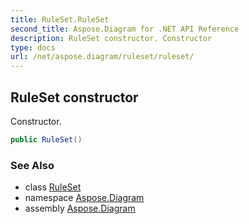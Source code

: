 ```yaml
---
title: RuleSet.RuleSet
second_title: Aspose.Diagram for .NET API Reference
description: RuleSet constructor. Constructor
type: docs
url: /net/aspose.diagram/ruleset/ruleset/
---
```

## RuleSet constructor

Constructor.

```csharp
public RuleSet()
```

### See Also

* class [RuleSet](../)
* namespace [Aspose.Diagram](../../ruleset/)
* assembly [Aspose.Diagram](../../../)


